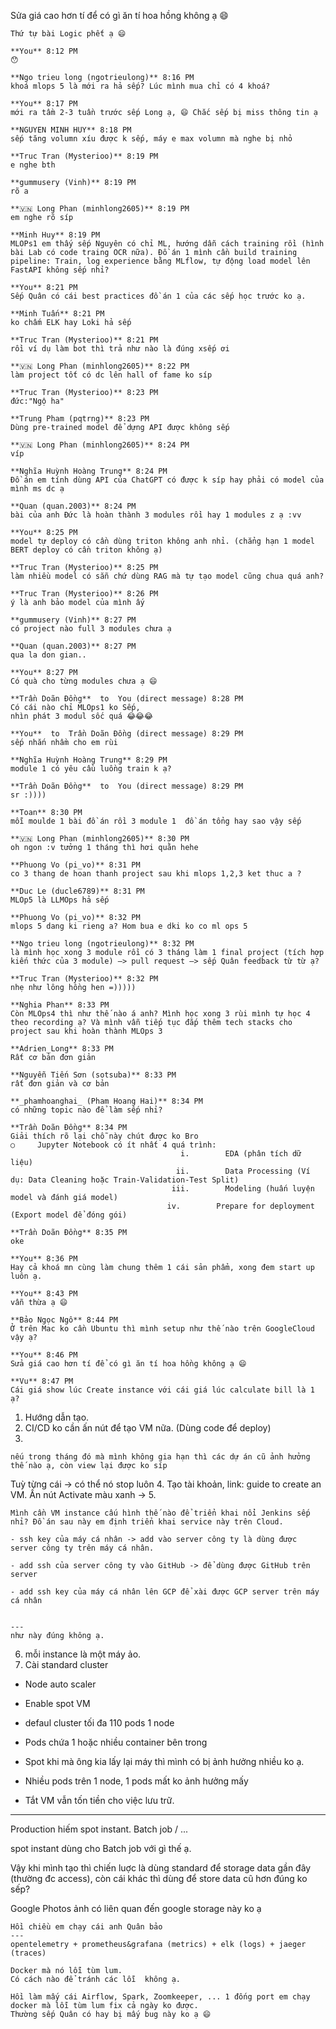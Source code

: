 
Sửa giá cao hơn tí để có gì ăn tí hoa hồng không ạ 😄

```
Thứ tự bài Logic phết ạ 😄  
  
**You** 8:12 PM  
😯  
  
**Ngo trieu long (ngotrieulong)** 8:16 PM  
khoá mlops 5 là mới ra hả sếp? Lúc mình mua chỉ có 4 khoá?  
  
**You** 8:17 PM  
mới ra tầm 2-3 tuần trước sếp Long ạ, 😄 Chắc sếp bị miss thông tin ạ  
  
**NGUYEN MINH HUY** 8:18 PM  
sếp tăng volumn xíu được k sếp, máy e max volumn mà nghe bị nhỏ  
  
**Truc Tran (Mysterioo)** 8:19 PM  
e nghe bth  
  
**gummusery (Vinh)** 8:19 PM  
rõ a  
  
**🇻🇳 Long Phan (minhlong2605)** 8:19 PM  
em nghe rõ síp  
  
**Minh Huy** 8:19 PM  
MLOPs1 em thấy sếp Nguyên có chỉ ML, hướng dẫn cách training rồi (hình bài Lab có code traing OCR nữa). Đồ án 1 mình cần build training pipeline: Train, log experience bằng MLflow, tự động load model lên FastAPI không sếp nhỉ?  
  
**You** 8:21 PM  
Sếp Quân có cái best practices đồ án 1 của các sếp học trước ko ạ.  
  
**Minh Tuấn** 8:21 PM  
ko chấm ELK hay Loki hả sếp  
  
**Truc Tran (Mysterioo)** 8:21 PM  
rồi ví dụ làm bot thì trả như nào là đúng xsếp ơi  
  
**🇻🇳 Long Phan (minhlong2605)** 8:22 PM  
làm project tốt có dc lên hall of fame ko síp  
  
**Truc Tran (Mysterioo)** 8:23 PM  
đức:"Ngộ ha"  
  
**Trung Pham (pqtrng)** 8:23 PM  
Dùng pre-trained model để dựng API được không sếp  
  
**🇻🇳 Long Phan (minhlong2605)** 8:24 PM  
víp  
  
**Nghĩa Huỳnh Hoàng Trung** 8:24 PM  
Đồ án em tính dùng API của ChatGPT có được k síp hay phải có model của mình ms dc ạ  
  
**Quan (quan.2003)** 8:24 PM  
bài của anh Đức là hoàn thành 3 modules rồi hay 1 modules z ạ :vv  
  
**You** 8:25 PM  
model tự deploy có cần dùng triton không anh nhỉ. (chẳng hạn 1 model BERT deploy có cần triton không ạ)  
  
**Truc Tran (Mysterioo)** 8:25 PM  
làm nhiều model có sẵn chứ dùng RAG mà tự tạo model cũng chua quá anh?  
  
**Truc Tran (Mysterioo)** 8:26 PM  
ý là anh bảo model của mình ấy  
  
**gummusery (Vinh)** 8:27 PM  
có project nào full 3 modules chưa ạ  
  
**Quan (quan.2003)** 8:27 PM  
qua la don gian..  
  
**You** 8:27 PM  
Có quà cho từng modules chưa ạ 😄  
  
**Trần Doãn Đồng**  to  You (direct message) 8:28 PM  
Có cái nào chỉ MLOps1 ko Sếp,  
nhìn phát 3 modul sốc quá 😂😂😂  
  
**You**  to  Trần Doãn Đồng (direct message) 8:29 PM  
sếp nhắn nhầm cho em rùi  
  
**Nghĩa Huỳnh Hoàng Trung** 8:29 PM  
module 1 có yêu cầu luồng train k ạ?  
  
**Trần Doãn Đồng**  to  You (direct message) 8:29 PM  
sr :))))  
  
**Toan** 8:30 PM  
mỗi moulde 1 bài đồ án rồi 3 module 1  đồ án tổng hay sao vậy sếp  
  
**🇻🇳 Long Phan (minhlong2605)** 8:30 PM  
oh ngon :v tưởng 1 tháng thì hơi quằn hehe  
  
**Phuong Vo (pi_vo)** 8:31 PM  
co 3 thang de hoan thanh project sau khi mlops 1,2,3 ket thuc a ?  
  
**Duc Le (ducle6789)** 8:31 PM  
MLOp5 là LLMOps hả sếp  
  
**Phuong Vo (pi_vo)** 8:32 PM  
mlops 5 dang ki rieng a? Hom bua e dki ko co ml ops 5  
  
**Ngo trieu long (ngotrieulong)** 8:32 PM  
là mình học xong 3 module rồi có 3 tháng làm 1 final project (tích hợp kiến thức của 3 module) —> pull request —> sếp Quân feedback từ từ ạ?  
  
**Truc Tran (Mysterioo)** 8:32 PM  
nhẹ như lông hồng hen =)))))  
  
**Nghia Phan** 8:33 PM  
Còn MLOps4 thì như thế nào á anh? Mình học xong 3 rùi mình tự học 4 theo recording ạ? Và mình vẫn tiếp tục đắp thêm tech stacks cho project sau khi hoàn thành MLOps 3  
  
**Adrien_Long** 8:33 PM  
Rất cơ bản đơn giản  
  
**Nguyễn Tiến Sơn (sotsuba)** 8:33 PM  
rất đơn giản và cơ bản  
  
**_phamhoanghai_ (Pham Hoang Hai)** 8:34 PM  
có những topic nào để làm sếp nhỉ?  
  
**Trần Doãn Đồng** 8:34 PM  
Giải thích rõ lại chỗ này chút được ko Bro  
○     Jupyter Notebook có ít nhất 4 quá trình:  
                                      i.        EDA (phân tích dữ liệu)  
                                     ii.        Data Processing (Ví dụ: Data Cleaning hoặc Train-Validation-Test Split)  
                                    iii.        Modeling (huấn luyện model và đánh giá model)  
                                   iv.        Prepare for deployment (Export model để đóng gói)  
  
**Trần Doãn Đồng** 8:35 PM  
oke  
  
**You** 8:36 PM  
Hay cả khoá mn cùng làm chung thêm 1 cái sản phẩm, xong đem start up luôn ạ.  
  
**You** 8:43 PM  
vẫn thừa ạ 😄  
  
**Bảo Ngọc Ngô** 8:44 PM  
Ở trên Mac ko cần Ubuntu thì mình setup như thế nào trên GoogleCloud vậy ạ?  
  
**You** 8:46 PM  
Sửa giá cao hơn tí để có gì ăn tí hoa hồng không ạ 😄  
  
**Vu** 8:47 PM  
Cái giá show lúc Create instance với cái giá lúc calculate bill là 1 ạ?
```



1. Hướng dẫn tạo. 
2. CI/CD ko cần ấn nút để tạo VM nữa. (Dùng code để deploy)
3. 
```
nếu trong tháng đó mà mình không gia hạn thì các dự án cũ ảnh hưởng thế nào ạ, còn view lại được ko síp
```
Tuỳ từng cái -> có thể nó stop luôn 
4. Tạo tài khoản, link: guide to create an VM. Ấn nút Activate màu xanh ->
5. 
```
Mình cần VM instance cấu hình thế nào để triển khai nổi Jenkins sếp nhỉ? Đồ án sau này em định triển khai service này trên Cloud.
```



```
- ssh key của máy cá nhân -> add vào server công ty là dùng được server công ty trên máy cá nhân.  
    
- add ssh của server công ty vào GitHub -> để dùng được GitHub trên server  
    
- add ssh key của máy cá nhân lên GCP để xài được GCP server trên máy cá nhân  
    

---  
như này đúng không ạ.
```

6. mỗi instance là một máy ảo. 
7. Cài standard cluster 
- Node auto scaler 
- Enable spot VM
- defaul cluster tối đa 110 pods 1 node 
- Pods chứa 1 hoặc nhiều container bên trong 

- Spot khi mà ông kia lấy lại máy thì mình có bị ảnh hưởng nhiều ko ạ.
- Nhiều pods trên 1 node, 1 pods mất ko ảnh hưởng mấy 
- Tắt VM vẫn tốn tiền cho việc lưu trữ. 
---
Production hiếm spot instant. 
Batch job / ... 

spot instant dùng cho Batch job với gì thế ạ.


Vậy khi mình tạo thì chiến luợc là dùng standard để storage data gần đây (thường đc access), còn cái khác thì dùng để store data cũ hơn đúng ko sếp?

Google Photos ảnh có liên quan đến google storage này ko ạ

```
Hồi chiều em chạy cái anh Quân bảo  
---  
opentelemetry + prometheus&grafana (metrics) + elk (logs) + jaeger (traces)  
  
Docker mà nó lỗi tùm lum.  
Có cách nào để tránh các lỗi  không ạ.
```

```
Hồi làm mấy cái Airflow, Spark, Zoomkeeper, ... 1 đống port em chạy docker mà lỗi tùm lum fix cả ngày ko được.  
Thường sếp Quân có hay bị mấy bug này ko ạ 😄
```